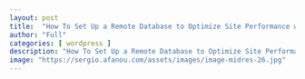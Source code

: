 ```yaml
---
layout: post
title:  "How To Set Up a Remote Database to Optimize Site Performance with MySQL on Ubuntu 16.04"
author: "Full"
categories: [ wordpress ]
description: "How To Set Up a Remote Database to Optimize Site Performance with MySQL on Ubuntu 16.04"
image: "https://sergio.afanou.com/assets/images/image-midres-26.jpg"
---
```



